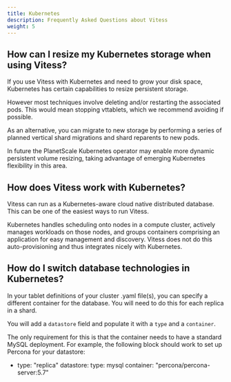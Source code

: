 ```yaml
---
title: Kubernetes
description: Frequently Asked Questions about Vitess
weight: 5
---
```


## How can I resize my Kubernetes storage when using Vitess?

If you use Vitess with Kubernetes and need to grow your disk space, Kubernetes has certain capabilities to resize persistent storage. 

However most techniques involve deleting and/or restarting the associated pods. This would mean stopping vttablets, which we recommend avoiding if possible.  

As an alternative, you can migrate to new storage by performing a series of planned vertical shard migrations and shard reparents to new pods.  

In future the PlanetScale Kubernetes operator may enable more dynamic persistent volume resizing, taking advantage of emerging Kubernetes flexibility in this area.

## How does Vitess work with Kubernetes?

Vitess can run as a Kubernetes-aware cloud native distributed database. This can be one of the easiest ways to run Vitess.

Kubernetes handles scheduling onto nodes in a compute cluster, actively manages workloads on those nodes, and groups containers comprising an application for easy management and discovery. Vitess does not do this auto-provisioning and thus integrates nicely with Kubernetes.

## How do I switch database technologies in Kubernetes?

In your tablet definitions of your cluster .yaml file(s), you can specify a different container for the database. You will need to do this for each replica in a shard.  

You will add a `datastore` field and populate it with a `type` and a `container`. 

The only requirement for this is that the container needs to have a standard MySQL deployment. For example, the following block should work to set up Percona for your datastore:

  - type: "replica"
          datastore:
            type: mysql
            container: "percona/percona-server:5.7"